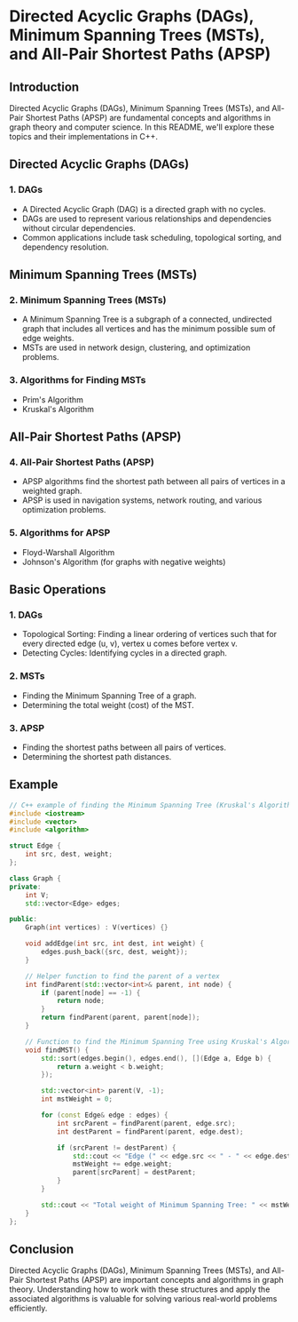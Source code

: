 # Directed Acyclic Graphs (DAGs), Minimum Spanning Trees (MSTs), and All-Pair Shortest Paths (APSP)

## Introduction
Directed Acyclic Graphs (DAGs), Minimum Spanning Trees (MSTs), and All-Pair Shortest Paths (APSP) are fundamental concepts and algorithms in graph theory and computer science. In this README, we'll explore these topics and their implementations in C++.

## Directed Acyclic Graphs (DAGs)

### 1. DAGs
- A Directed Acyclic Graph (DAG) is a directed graph with no cycles.
- DAGs are used to represent various relationships and dependencies without circular dependencies.
- Common applications include task scheduling, topological sorting, and dependency resolution.

## Minimum Spanning Trees (MSTs)

### 2. Minimum Spanning Trees (MSTs)
- A Minimum Spanning Tree is a subgraph of a connected, undirected graph that includes all vertices and has the minimum possible sum of edge weights.
- MSTs are used in network design, clustering, and optimization problems.

### 3. Algorithms for Finding MSTs
   - Prim's Algorithm
   - Kruskal's Algorithm

## All-Pair Shortest Paths (APSP)

### 4. All-Pair Shortest Paths (APSP)
- APSP algorithms find the shortest path between all pairs of vertices in a weighted graph.
- APSP is used in navigation systems, network routing, and various optimization problems.

### 5. Algorithms for APSP
   - Floyd-Warshall Algorithm
   - Johnson's Algorithm (for graphs with negative weights)

## Basic Operations

### 1. DAGs
   - Topological Sorting: Finding a linear ordering of vertices such that for every directed edge (u, v), vertex u comes before vertex v.
   - Detecting Cycles: Identifying cycles in a directed graph.

### 2. MSTs
   - Finding the Minimum Spanning Tree of a graph.
   - Determining the total weight (cost) of the MST.

### 3. APSP
   - Finding the shortest paths between all pairs of vertices.
   - Determining the shortest path distances.

## Example

```cpp
// C++ example of finding the Minimum Spanning Tree (Kruskal's Algorithm)
#include <iostream>
#include <vector>
#include <algorithm>

struct Edge {
    int src, dest, weight;
};

class Graph {
private:
    int V;
    std::vector<Edge> edges;

public:
    Graph(int vertices) : V(vertices) {}

    void addEdge(int src, int dest, int weight) {
        edges.push_back({src, dest, weight});
    }

    // Helper function to find the parent of a vertex
    int findParent(std::vector<int>& parent, int node) {
        if (parent[node] == -1) {
            return node;
        }
        return findParent(parent, parent[node]);
    }

    // Function to find the Minimum Spanning Tree using Kruskal's Algorithm
    void findMST() {
        std::sort(edges.begin(), edges.end(), [](Edge a, Edge b) {
            return a.weight < b.weight;
        });

        std::vector<int> parent(V, -1);
        int mstWeight = 0;

        for (const Edge& edge : edges) {
            int srcParent = findParent(parent, edge.src);
            int destParent = findParent(parent, edge.dest);

            if (srcParent != destParent) {
                std::cout << "Edge (" << edge.src << " - " << edge.dest << ") with weight " << edge.weight << " added to MST." << std::endl;
                mstWeight += edge.weight;
                parent[srcParent] = destParent;
            }
        }

        std::cout << "Total weight of Minimum Spanning Tree: " << mstWeight << std::endl;
    }
};
```

## Conclusion

Directed Acyclic Graphs (DAGs), Minimum Spanning Trees (MSTs), and All-Pair Shortest Paths (APSP) are important concepts and algorithms in graph theory. Understanding how to work with these structures and apply the associated algorithms is valuable for solving various real-world problems efficiently.